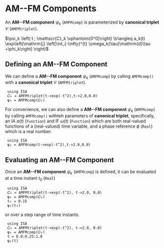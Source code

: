 # AM--FM Components

An **AM--FM component** $\psi_k$ (`AMFMcomp`) is parameterized by **canonical triplet** $\mathscr{C}$ (`AMFMtriplet`).

$\psi_k \left( t ; \mathscr{C}_k \vphantom{0^0}\right) \triangleq a_k(t) \exp\left(\mathrm{j} \left[\int_{-\infty}^{t} \omega_k(\tau)\mathrm{d}\tau +\phi_k\right] \right)$

## Defining an AM--FM Component
We can define a  **AM--FM component** $\psi_k$ (`AMFMcomp`) by calling `AMFMcomp()` with a **canonical triplet** $\mathscr{C}$ (`AMFMtriplet`).
```@example
 using ISA
 𝐶₀ = AMFMtriplet(t->exp(-t^2),t->2.0,0.0)
 ψ₀ = AMFMcomp(𝐶₀)
```

For convenience, we can also define a  **AM--FM component** $\psi_k$ (`AMFMcomp`) by calling `AMFMcomp()` withteh parameters of **canonical triplet**, specifically, an IA $a(t)$ (`Function`)  and IF $\omega(t)$ (`Function`) which are both real-valued functions of a (real-valued) time variable, and a phase reference $\phi$ (`Real`) which is a real number.
```@example
 using ISA
 ψ₀ = AMFMcomp(t->exp(-t^2),t->2.0,0.0)
```

## Evaluating an AM--FM Component
Once an  **AM--FM component** $\psi_k$ (`AMFMcomp`) is defined, it can be evaluated at
a time instant $t_0$ (`Real`)
```@example
 using ISA
 𝐶₀ = AMFMtriplet(t->exp(-t^2), t->2.0, 0.0)
 ψ₀ = AMFMcomp(𝐶₀)
 t₀ = 0.15
 ψ₀(t₀)
```
or over a step range of time instants.
```@example
 using ISA
 𝐶₀ = AMFMtriplet(t->exp(-t^2), t->2.0, 0.0)
 ψ₀ = AMFMcomp(𝐶₀)
 t = 0.0:0.25:1.0
 ψ₀(t)
```
